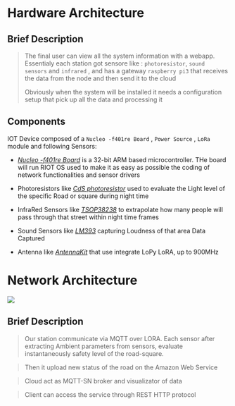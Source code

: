 
# Hardware Architecture

## Brief Description
  > The final user can view all the system information with a webapp. Essentialy each station got sensore like : `photoresistor`, `sound sensors` and `infrared` , and has a gateway `raspberry pi3` that receives the data from the node and then send it to the cloud
  >
  >Obviously when the system will be installed it needs a configuration setup that pick up all the data and processing it


## Components

IOT Device composed of a `Nucleo -f401re Board` , `Power Source` , `LoRa` module and following Sensors:

- [*Nucleo -f401re Board*](https://www.st.com/en/evaluation-tools/nucleo-f401re.html) is a 32-bit ARM based microcontroller. THe board will run RIOT OS used to make it as easy as possible the coding of network functionalities and sensor drivers

- Photoresistors like [*CdS photoresistor*](https://www.adafruit.com/product/161) used to evaluate the Light level of the specific Road or square during night time

- InfraRed Sensors like [*TSOP38238*](https://www.adafruit.com/product/157) to extrapolate how many people will pass through that street within night time frames

- Sound Sensors like [*LM393*](https://components101.com/modules/lm393-sound-detection-sensor-module) capturing Loudness of that area Data Captured 

- Antenna like [*AntennaKit*](https://www.adafruit.com/product/3340) that use integrate LoPy LoRA, up to 900MHz 


# Network Architecture

![](https://github.com/nardoz-dev/projectName/blob/main/docs/sharedpictures/IoTDiagram.png)

## Brief Description
> Our station communicate via MQTT over LORA. Each sensor after extracting Ambient parameters from sensors, evaluate instantaneously safety level of the road-square. 

> Then it upload new status of the road on the Amazon Web Service

> Cloud act as MQTT-SN broker and visualizator of data

> Client can access the service through REST HTTP protocol
